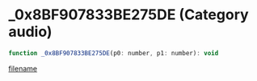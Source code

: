 # _0x8BF907833BE275DE (Category audio)

```js
function _0x8BF907833BE275DE(p0: number, p1: number): void
```

[filename](_0x8BF907833BE275DE_m.md ':include')